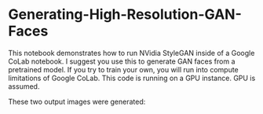 # Generating-High-Resolution-GAN-Faces
This notebook demonstrates how to run NVidia StyleGAN inside of a Google CoLab notebook. I suggest you use this to generate GAN faces from a pretrained model. If you try to train your own, you will run into compute limitations of Google CoLab.  This code is running on a GPU instance. GPU is assumed.

These two output images were generated:



